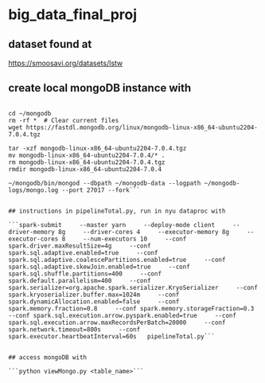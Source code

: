 # big_data_final_proj

## dataset found at
https://smoosavi.org/datasets/lstw

## create local mongoDB instance with 
```pip install pymongo

cd ~/mongodb
rm -rf *  # Clear current files
wget https://fastdl.mongodb.org/linux/mongodb-linux-x86_64-ubuntu2204-7.0.4.tgz

tar -xzf mongodb-linux-x86_64-ubuntu2204-7.0.4.tgz
mv mongodb-linux-x86_64-ubuntu2204-7.0.4/* .
rm mongodb-linux-x86_64-ubuntu2204-7.0.4.tgz
rmdir mongodb-linux-x86_64-ubuntu2204-7.0.4

~/mongodb/bin/mongod --dbpath ~/mongodb-data --logpath ~/mongodb-logs/mongo.log --port 27017 --fork```


## instructions in pipelineTotal.py, run in nyu dataproc with 

```spark-submit     --master yarn     --deploy-mode client     --driver-memory 8g     --driver-cores 4     --executor-memory 8g     --executor-cores 8     --num-executors 10     --conf spark.driver.maxResultSize=4g     --conf spark.sql.adaptive.enabled=true     --conf spark.sql.adaptive.coalescePartitions.enabled=true     --conf spark.sql.adaptive.skewJoin.enabled=true     --conf spark.sql.shuffle.partitions=400     --conf spark.default.parallelism=400     --conf spark.serializer=org.apache.spark.serializer.KryoSerializer     --conf spark.kryoserializer.buffer.max=1024m     --conf spark.dynamicAllocation.enabled=false     --conf spark.memory.fraction=0.8     --conf spark.memory.storageFraction=0.3     --conf spark.sql.execution.arrow.pyspark.enabled=true     --conf spark.sql.execution.arrow.maxRecordsPerBatch=20000     --conf spark.network.timeout=800s     --conf spark.executor.heartbeatInterval=60s   pipelineTotal.py```


## access mongoDB with 

```python viewMongo.py <table_name>```